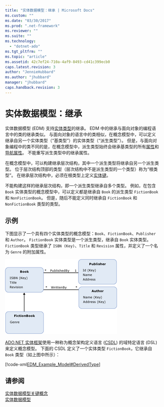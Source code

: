 ```yaml
---
title: "实体数据模型：继承 | Microsoft Docs"
ms.custom: ""
ms.date: "03/30/2017"
ms.prod: ".net-framework"
ms.reviewer: ""
ms.suite: ""
ms.technology: 
  - "dotnet-ado"
ms.tgt_pltfrm: ""
ms.topic: "article"
ms.assetid: 42c7ef24-710a-4af9-8493-cd41c399ecb0
caps.latest.revision: 3
author: "JennieHubbard"
ms.author: "jhubbard"
manager: "jhubbard"
caps.handback.revision: 3
---
```

# 实体数据模型：继承
实体数据模型 \(EDM\) 支持[实体类型](../../../../docs/framework/data/adonet/entity-type.md)的继承。  EDM 中的继承与面向对象的编程语言中的类的继承类似。  与面向对象的语言中的类相似，在概念模型中，可以定义继承自另一个实体类型（“基类型”）的实体类型（“派生类型”）。  但是，与面向对象编程中的类不同的是，在概念模型中，派生类型始终会继承基类型的所有[属性](../../../../docs/framework/data/adonet/property.md)和[导航属性](../../../../docs/framework/data/adonet/navigation-property.md)。  不能重写派生类型中的继承属性。  
  
 在概念模型中，可以构建继承层次结构，其中一个派生类型将继承自另一个派生类型。  位于层次结构顶部的类型（层次结构中不是派生类型的一个类型）称为“根类型”。  在继承层次结构中，必须在根类型上定义[实体键](../../../../docs/framework/data/adonet/entity-key.md)。  
  
 不能构建这样的继承层次结构，即一个派生类型继承自多个类型。  例如，在包含 `Book` 实体类型的概念模型中，可以定义都是继承自 `Book` 的派生类型 `FictionBook` 和 `NonFictionBook`。  但是，随后不能定义同时继承自 `FictionBook` 和 `NonFictionBook` 类型的类型。  
  
## 示例  
 下图显示了一个具有四个实体类型的概念模型：`Book`、`FictionBook`、`Publisher` 和 `Author`。  `FictionBook` 实体类型是一个派生类型，继承自 `Book` 实体类型。  `FictionBook` 类型继承了 `ISBN (Key)`、`Title` 和 `Revision` 属性，并定义了一个名为 `Genre` 的附加属性。  
  
 ![继承](../../../../docs/framework/data/adonet/media/inheritanceexample.gif "InheritanceExample")  
  
 [ADO.NET 实体框架](../../../../docs/framework/data/adonet/ef/index.md)使用一种称为概念架构定义语言 \([CSDL](../../../../docs/framework/data/adonet/ef/language-reference/csdl-specification.md)\) 的域特定语言 \(DSL\) 来定义概念模型。  下面的 CSDL 定义了一个实体类型 `FictionBook`，它继承自 `Book` 类型（如上图中所示）：  
  
 [!code-xml[EDM_Example_Model#DerivedType](../../../../samples/snippets/xml/VS_Snippets_Data/edm_example_model/xml/books5.edmx#derivedtype)]  
  
## 请参阅  
 [实体数据模型关键概念](../../../../docs/framework/data/adonet/entity-data-model-key-concepts.md)   
 [实体数据模型](../../../../docs/framework/data/adonet/entity-data-model.md)